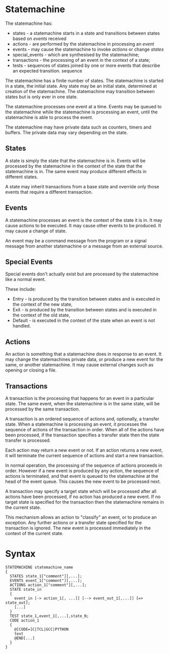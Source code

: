 # Statemachine
The statemachine has:
* states - a statemachine starts in a state and transitions between states based on *events* received
* actions - are performed by the statemachine in processing an *event*
* events - may cause the statemachine to invoke *actions* or change *states*
* special_events - which are synthesised by the statemachine;
* transactions - the processing of an event in the context of a state;
* tests - sequences of states joined by one or more events that describe an expected transition. sequence

The statemachine has a finite number of states. The statemachine is started in a state, the initial state. Any state may be an initial state, determined at creation of the statemachine. The statemachine may transition between states but is only ever in one state.

The statemachine processes one event at a time. Events may be queued to the statemachine while the statemachine is processing an event, until the statemachine is able to process the event.

The statemachine may have private data such as counters, timers and buffers. The private data may vary depending on the state.

## States
A state is simply the state that the statemachine is in. Events will be processed by the statemachine in the context of the state that the statemachine is in. The same event may produce different effects in different states.

A state may inherit transactions from a base state and override only those events that require a different transaction.
## Events
A statemachine processes an event is the context of the state it is in. It may cause actions to be executed. It may cause other events to be produced. It may cause a change of state.

An event may be a command message from the program or a signal message from another statemachine or a message from an external source.

## Special Events
Special events don't actually exist but are processed by the statemachine like a normal event.

These include:
* Entry - is produced by the transition between states and is executed in the context of the new state,
* Exit - is produced by the transition between states and is executed in the context of the old state,
* Default - is executed in the context of the state when an event is not handled.

## Actions
An action is something that a statemachine does in response to an event. It may change the statemachines private data, or produce a new event for the same, or another statemachine. It may cause external changes such as opening or closing a file.

## Transactions
A transaction is the processing that happens for an event in a particular state. The same event, when the statemachine is in the same state, will be processed by the same transaction.

A transaction is an ordered sequence of actions and, optionally, a transfer state. When a statemachine is processing an event, it processes the sequence of actions of the transaction in order. When all of the actions have been processed, if the transaction specifies a transfer state then the state transfer is processed.

Each action may return a new event or not. If an action returns a new event, it will terminate the current sequence of actions and start a new transaction.

In normal operation, the processing of the sequence of actions proceeds in order. However if a new event is produced by any action, the sequence of actions is terminated, and that event is queued to the statemachine at the head of the event queue. This causes the new event to be processed next.

A transaction may specify a target state which will be processed after all actions have been processed, if no action has produced a new event. If no target state is specified for the transaction then the statemachine remains in the current state.

This mechanism allows an action to "classify" an event, or to produce an exception. Any further actions or a transfer state specified for the transaction is ignored. The new event is processed immediately in the context of the current state.

# Syntax
````
STATEMACHINE statemachine_name
{
  STATES state_1["comment"][,...];
  EVENTS event_1["comment"][,...];
  ACTIONS action_1["comment"][,...];
  STATE state_in
  {
    event_in [-> action_1[, ...]] [--> event_out_1[,...]] [=> state_out];
    [...]
  }
  TEST state_1,event_1[,...],state_N;
  CODE action_1
  {
    @[CODE=]C|TCL|GCC|PYTHON
    text
    @END[...]
  }
}
````
